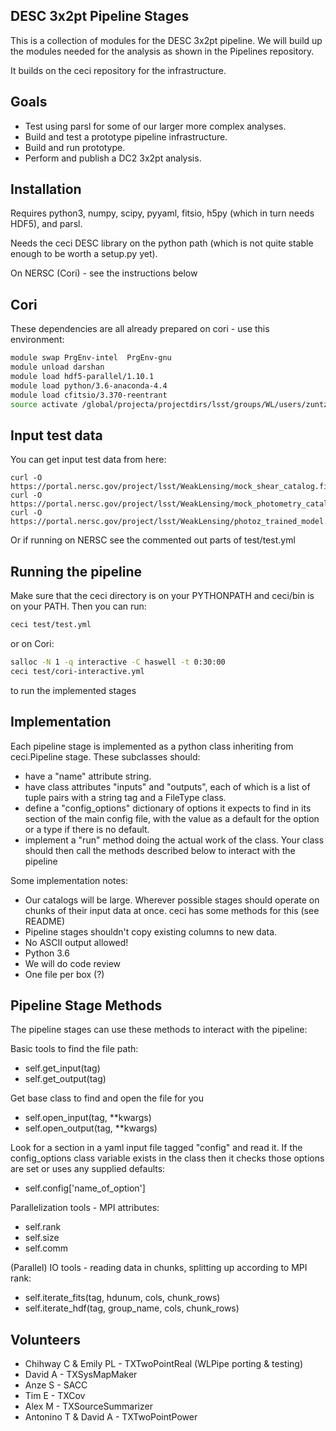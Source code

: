 DESC 3x2pt Pipeline Stages
--------------------------

This is a collection of modules for the DESC 3x2pt pipeline.
We will build up the modules needed for the analysis as shown in the Pipelines repository.

It builds on the ceci repository for the infrastructure.

Goals
-----

- Test using parsl for some of our larger more complex analyses.
- Build and test a prototype pipeline infrastructure.
- Build and run prototype.
- Perform and publish a DC2 3x2pt analysis.


Installation
------------

Requires python3, numpy, scipy, pyyaml, fitsio, h5py (which in turn needs HDF5), and parsl.

Needs the ceci DESC library on the python path (which is not quite stable enough to be worth a setup.py yet).

On NERSC (Cori) - see the instructions below

Cori
----

These dependencies are all already prepared on cori - use this environment:

```bash
module swap PrgEnv-intel  PrgEnv-gnu
module unload darshan
module load hdf5-parallel/1.10.1
module load python/3.6-anaconda-4.4
module load cfitsio/3.370-reentrant
source activate /global/projecta/projectdirs/lsst/groups/WL/users/zuntz/env
```

Input test data
---------------

You can get input test data from here:
```
curl -O https://portal.nersc.gov/project/lsst/WeakLensing/mock_shear_catalog.fits
curl -O https://portal.nersc.gov/project/lsst/WeakLensing/mock_photometry_catalog.hdf
curl -O https://portal.nersc.gov/project/lsst/WeakLensing/photoz_trained_model.npy
```

Or if running on NERSC see the commented out parts of test/test.yml

Running the pipeline
--------------------

Make sure that the ceci directory is on your PYTHONPATH and ceci/bin is on your PATH.
Then you can run:

```bash
ceci test/test.yml
```

or on Cori:
```bash
salloc -N 1 -q interactive -C haswell -t 0:30:00
ceci test/cori-interactive.yml
```

to run the implemented stages

Implementation
--------------

Each pipeline stage is implemented as a python class inheriting from ceci.Pipeline stage.  These subclasses should:

- have a "name" attribute string.
- have class attributes "inputs" and "outputs", each of which is a list of tuple pairs with a string tag and a FileType class.
- define a "config_options" dictionary of options it expects to find in its section of the main config file, with the value as a default for the option or a type if there is no default.
- implement a "run" method doing the actual work of the class.  Your class should then call the methods described below to interact with the pipeline


Some implementation notes:

- Our catalogs will be large. Wherever possible stages should operate on chunks of their input data at once. ceci has some methods for this (see README)
- Pipeline stages shouldn't copy existing columns to new data.
- No ASCII output allowed!
- Python 3.6
- We will do code review
- One file per box (?)

Pipeline Stage Methods
----------------------

The pipeline stages can use these methods to interact with the pipeline:

Basic tools to find the file path:

- self.get_input(tag)
- self.get_output(tag)

Get base class to find and open the file for you

- self.open_input(tag, **kwargs)
- self.open_output(tag, **kwargs)


Look for a section in a yaml input file tagged "config"
and read it.  If the config_options class variable exists in the class
then it checks those options are set or uses any supplied defaults:

- self.config['name_of_option']

Parallelization tools - MPI attributes:

- self.rank
- self.size
- self.comm

(Parallel) IO tools - reading data in chunks, splitting up 
according to MPI rank:

- self.iterate_fits(tag, hdunum, cols, chunk_rows)
- self.iterate_hdf(tag, group_name, cols, chunk_rows)








Volunteers
----------

- Chihway C & Emily PL - TXTwoPointReal (WLPipe porting & testing)
- David A - TXSysMapMaker
- Anze S - SACC
- Tim E - TXCov
- Alex M - TXSourceSummarizer
- Antonino T & David A - TXTwoPointPower
